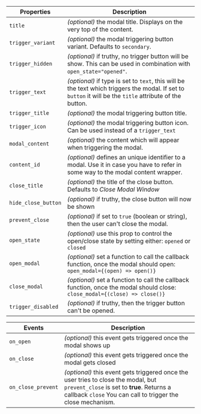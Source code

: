 | Properties          | Description                                                                                                                                               |
| ------------------- | --------------------------------------------------------------------------------------------------------------------------------------------------------- |
| `title`             | _(optional)_ the modal title. Displays on the very top of the content.                                                                                    |
| `trigger_variant`   | _(optional)_ the modal triggering button variant. Defaults to `secondary`.                                                                                |
| `trigger_hidden`    | _(optional)_ if truthy, no trigger button will be show. This can be used in combination with `open_state="opened"`.                                       |
| `trigger_text`      | _(optional)_ if type is set to `text`, this will be the text which triggers the modal. If set to `button` it will be the `title` attribute of the button. |
| `trigger_title`     | _(optional)_ the modal triggering button title.                                                                                                           |
| `trigger_icon`      | _(optional)_ the modal triggering button icon. Can be used instead of a `trigger_text`                                                                    |
| `modal_content`     | _(optional)_ the content which will appear when triggering the modal.                                                                                     |
| `content_id`        | _(optional)_ defines an unique identifier to a modal. Use it in case you have to refer in some way to the modal content wrapper.                          |
| `close_title`       | _(optional)_ the title of the close button. Defaults to _Close Modal Window_                                                                              |
| `hide_close_button` | _(optional)_ if truthy, the close button will now be shown                                                                                                |
| `prevent_close`     | _(optional)_ if set to `true` (boolean or string), then the user can't close the modal.                                                                   |
| `open_state`        | _(optional)_ use this prop to control the open/close state by setting either: `opened` or `closed`                                                        |
| `open_modal`        | _(optional)_ set a function to call the callback function, once the modal should open: `open_modal={(open) => open()}`                                    |
| `close_modal`       | _(optional)_ set a function to call the callback function, once the modal should close: `close_modal={(close) => close()}`                                |
| `trigger_disabled`  | _(optional)_ if truthy, then the trigger button can't be opened.                                                                                          |

| Events             | Description                                                                                                                                                                                    |
| ------------------ | ---------------------------------------------------------------------------------------------------------------------------------------------------------------------------------------------- |
| `on_open`          | _(optional)_ this event gets triggered once the modal shows up                                                                                                                                 |
| `on_close`         | _(optional)_ this event gets triggered once the modal gets closed                                                                                                                              |
| `on_close_prevent` | _(optional)_ this event gets triggered once the user tries to close the modal, but `prevent_close` is set to **true**. Returns a callback `close` You can call to trigger the close mechanism. |

